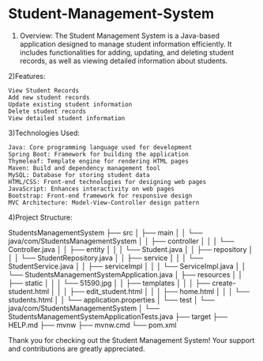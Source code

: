 # Student-Management-System

1) Overview:
    The Student Management System is a Java-based application designed to manage student information efficiently. It includes functionalities for adding, updating, and deleting student records, as well as viewing detailed information about students.

2)Features:

    View Student Records
    Add new student records
    Update existing student information
    Delete student records
    View detailed student information

3)Technologies Used:

    Java: Core programming language used for development
    Spring Boot: Framework for building the application
    Thymeleaf: Template engine for rendering HTML pages
    Maven: Build and dependency management tool
    MySQL: Database for storing student data
    HTML/CSS: Front-end technologies for designing web pages
    JavaScript: Enhances interactivity on web pages
    Bootstrap: Front-end framework for responsive design
    MVC Architecture: Model-View-Controller design pattern

4)Project Structure:

StudentsManagementSystem
├── src
│   ├── main
│   │   └── java/com/StudentsManagementSystem
│   │       ├── controller
│   │       │   └── Controller.java
│   │       ├── entity
│   │       │   └── Student.java
│   │       ├── repository
│   │       │   └── StudentRepository.java
│   │       ├── service
│   │       │   └── StudentService.java
│   │       ├── serviceImpl
│   │       │   └── ServiceImpl.java
│   │       └── StudentsManagementSystemApplication.java
│   ├── resources
│   │   ├── static
│   │   │   └── 51590.jpg
│   │   ├── templates
│   │   │   ├── create-student.html
│   │   │   ├── edit_student.html
│   │   │   ├── home.html
│   │   │   └── students.html
│   │   └── application.properties
│   └── test
│       └── java/com/StudentsManagementSystem
│           └── StudentsManagementSystemApplicationTests.java
├── target
├── HELP.md
├── mvnw
├── mvnw.cmd
└── pom.xml


Thank you for checking out the Student Management System! Your support and contributions are greatly appreciated.

